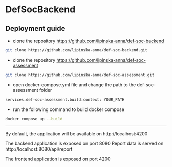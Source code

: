 # DefSocBackend
## Deployment guide
- clone the repository https://github.com/lipinska-anna/def-soc-backend
```bash
git clone https://github.com/lipinska-anna/def-soc-backend.git
```
- clone the repository https://github.com/lipinska-anna/def-soc-assessment
```bash
git clone https://github.com/lipinska-anna/def-soc-assessment.git
```
- open docker-compose.yml file and change the path to the def-soc-assessment folder
```bash
services.def-soc-assessment.build.context: YOUR_PATH
```
- run the following command to build docker compose
```bash
docker compose up --build
```
---
By default, the application will be available on http://localhost:4200

The backend application is exposed on port 8080
Report data is served on http://localhost:8080/api/report

The frontend application is exposed on port 4200